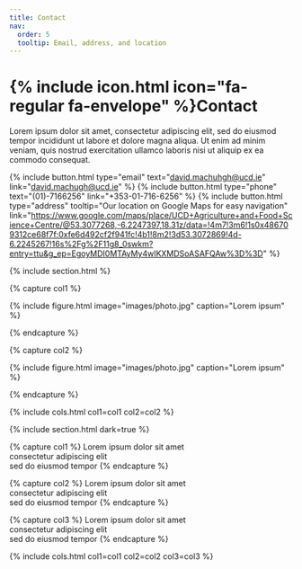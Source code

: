 ```yaml
---
title: Contact
nav:
  order: 5
  tooltip: Email, address, and location
---
```


# {% include icon.html icon="fa-regular fa-envelope" %}Contact

Lorem ipsum dolor sit amet, consectetur adipiscing elit, sed do eiusmod tempor
incididunt ut labore et dolore magna aliqua. Ut enim ad minim veniam, quis
nostrud exercitation ullamco laboris nisi ut aliquip ex ea commodo consequat.

{%
  include button.html
  type="email"
  text="david.machuhgh@ucd.ie"
  link="david.machugh@ucd.ie"
%}
{%
  include button.html
  type="phone"
  text="(01)-7166256"
  link="+353-01-716-6256"
%}
{%
  include button.html
  type="address"
  tooltip="Our location on Google Maps for easy navigation"
  link="https://www.google.com/maps/place/UCD+Agriculture+and+Food+Science+Centre/@53.3077268,-6.2247397,18.31z/data=!4m7!3m6!1s0x486709312ce68f7f:0xfe6d492cf2f941fc!4b1!8m2!3d53.3072869!4d-6.2245267!16s%2Fg%2F11g8_0swkm?entry=ttu&g_ep=EgoyMDI0MTAyMy4wIKXMDSoASAFQAw%3D%3D"
%}

{% include section.html %}

{% capture col1 %}

{%
  include figure.html
  image="images/photo.jpg"
  caption="Lorem ipsum"
%}

{% endcapture %}

{% capture col2 %}

{%
  include figure.html
  image="images/photo.jpg"
  caption="Lorem ipsum"
%}

{% endcapture %}

{% include cols.html col1=col1 col2=col2 %}

{% include section.html dark=true %}

{% capture col1 %}
Lorem ipsum dolor sit amet  
consectetur adipiscing elit  
sed do eiusmod tempor
{% endcapture %}

{% capture col2 %}
Lorem ipsum dolor sit amet  
consectetur adipiscing elit  
sed do eiusmod tempor
{% endcapture %}

{% capture col3 %}
Lorem ipsum dolor sit amet  
consectetur adipiscing elit  
sed do eiusmod tempor
{% endcapture %}

{% include cols.html col1=col1 col2=col2 col3=col3 %}
